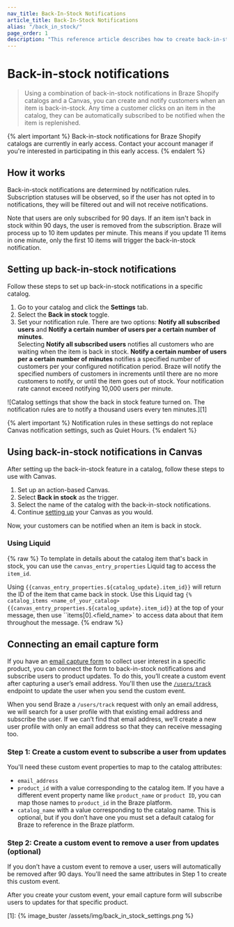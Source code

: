 ```yaml
---
nav_title: Back-In-Stock Notifications
article_title: Back-In-Stock Notifications
alias: "/back_in_stock/"
page_order: 1
description: "This reference article describes how to create back-in-stock notifications in Braze Shopify catalogs."
---
```


# Back-in-stock notifications

> Using a combination of back-in-stock notifications in Braze Shopify catalogs and a Canvas, you can create and notify customers when an item is back-in-stock. Any time a customer clicks on an item in the catalog, they can be automatically subscribed to be notified when the item is replenished.

{% alert important %}
Back-in-stock notifications for Braze Shopify catalogs are currently in early access. Contact your account manager if you're interested in participating in this early access.
{% endalert %}

## How it works

Back-in-stock notifications are determined by notification rules. Subscription statuses will be observed, so if the user has not opted in to notifications, they will be filtered out and will not receive notifications.

Note that users are only subscribed for 90 days. If an item isn't back in stock within 90 days, the user is removed from the subscription. Braze will process up to 10 item updates per minute. This means if you update 11 items in one minute, only the first 10 items will trigger the back-in-stock notification.

## Setting up back-in-stock notifications

Follow these steps to set up back-in-stock notifications in a specific catalog.

1. Go to your catalog and click the **Settings** tab.
2. Select the **Back in stock** toggle.
3. Set your notification rule. There are two options: **Notify all subscribed users** and **Notify a certain number of users per a certain number of minutes**. <br>Selecting **Notify all subscribed users** notifies all customers who are waiting when the item is back in stock. **Notify a certain number of users per a certain number of minutes** notifies a specified number of customers per your configured notification period. Braze will notify the specified numbers of customers in increments until there are no more customers to notify, or until the item goes out of stock. Your notification rate cannot exceed notifying 10,000 users per minute.

![Catalog settings that show the back in stock feature turned on. The notification rules are to notify a thousand users every ten minutes.][1]

{% alert important %}
Notification rules in these settings do not replace Canvas notification settings, such as Quiet Hours.
{% endalert %}

## Using back-in-stock notifications in Canvas

After setting up the back-in-stock feature in a catalog, follow these steps to use with Canvas.

1. Set up an action-based Canvas.
2. Select **Back in stock** as the trigger.
3. Select the name of the catalog with the back-in-stock notifications.
4. Continue [setting up]({{site.baseurl}}/user_guide/engagement_tools/canvas/create_a_canvas/create_a_canvas/) your Canvas as you would.

Now, your customers can be notified when an item is back in stock.

### Using Liquid
{% raw %}
To template in details about the catalog item that's back in stock, you can use the `canvas_entry_properties` Liquid tag to access the `item_id`. 

Using ``{{canvas_entry_properties.${catalog_update}.item_id}}`` will return the ID of the item that came back in stock.
Use this Liquid tag  ``{% catalog_items <name_of_your_catalog> {{canvas_entry_properties.${catalog_update}.item_id}}`` at the top of your message, then use ``items[0].<field_name>` to access data about that item throughout the message.
{% endraw %}

## Connecting an email capture form

If you have an [email capture form]({{site.baseurl}}/user_guide/message_building_by_channel/in-app_messages/drag_and_drop/templates/email_capture/) to collect user interest in a specific product, you can connect the form to back-in-stock notifications and subscribe users to product updates. To do this, you’ll create a custom event after capturing a user’s email address. You'll then use the [`/users/track`]({{site.baseurl}}/api/endpoints/user_data/post_user_track#example-request-for-updating-a-user-profile-by-email-address) endpoint to update the user when you send the custom event. 

When you send Braze a `/users/track` request with only an email address, we will search for a user profile with that existing email address and subscribe the user. If we can’t find that email address, we’ll create a new user profile with only an email address so that they can receive messaging too.

### Step 1: Create a custom event to subscribe a user from updates

You'll need these custom event properties to map to the catalog attributes:

- `email_address`
- `product_id` with a value corresponding to the catalog item. If you have a different event property name like `product_name` or `product ID`, you can map those names to `product_id` in the Braze platform.
- `catalog_name` with a value corresponding to the catalog name. This is optional, but if you don’t have one you must set a default catalog for Braze to reference in the Braze platform.

### Step 2: Create a custom event to remove a user from updates (optional)

If you don’t have a custom event to remove a user, users will automatically be removed after 90 days. You'll need the same attributes in Step 1 to create this custom event.

After you create your custom event, your email capture form will subscribe users to updates for that specific product.

[1]: {% image_buster /assets/img/back_in_stock_settings.png %} 